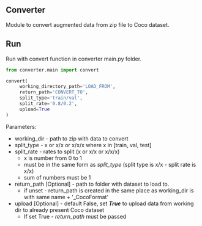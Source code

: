 ## Converter 

Module to convert augmented data from zip file to Coco dataset.

## Run 
Run with convert function in converter main.py folder. 

```python
from converter.main import convert

convert(
     working_directory_path='LOAD_FROM',
     return_path='CONVERT_TO',
     split_type='train/val',
     split_rate='0.8/0.2',
     upload=True
)
```

Parameters:
* working_dir - path to zip with data to convert
* split_type - x or x/x or x/x/x where x in [train, val, test]
* split_rate - rates to split (x or x/x or x/x/x)
    * x is number from 0 to 1
    * must be in the same form as *split_type* (split type is x/x - split rate is x/x)
    * sum of numbers must be 1
* return_path [Optional] - path to folder with dataset to load to.
    * if unset - return_path is created in the same place as working_dir is with same name + '_CocoFormat' 
* upload [Optional] - default False, set ***True*** to upload data from working dir to already present Coco dataset 
    * If set True - *return_path* must be passed

     

